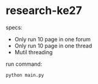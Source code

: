 # research-ke27

specs:
  - Only run 10 page in one forum
  - Only run 10 page in one thread
  - Mutil threading

run command:

``` python main.py ```
